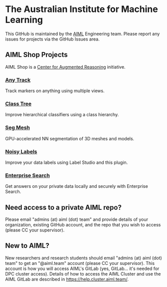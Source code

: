 The Australian Institute for Machine Learning
========================

This GitHub is maintained by the [AIML](https://www.adelaide.edu.au/aiml/) Engineering team. Please report any issues for projects via the GitHub Issues area.

## AIML Shop Projects

AIML Shop is a [Center for Augmented Reasoning](https://www.adelaide.edu.au/aiml/car) initiative.

### [Any Track](https://github.com/aiml-au/anytrack)

Track markers on anything using multiple views.

### [Class Tree](https://github.com/aiml-au/classtree)

Improve hierarchical classifiers using a class hierarchy.

### [Seg Mesh](https://github.com/aiml-au/segmesh)

GPU-accelerated NN segmentation of 3D meshes and models.

### [Noisy Labels](https://github.com/aiml-au/noisylabels)

Improve your data labels using Label Studio and this plugin.

### [Enterprise Search](https://github.com/aiml-au/enterprise-search)

Get answers on your private data locally and securely with Enterprise Search.

## Need access to a private AIML repo?

Please email "admins (at) aiml (dot) team" and provide details of your organization, existing GitHub account, and the repo that you wish to access (please CC your supervisor).

## New to AIML?

New researchers and research students should email "admins (at) aiml (dot) team" to get an "@aiml.team" account (please CC your supervisor). This account is how you will access AIML's GitLab (yes, GitLab... it's needed for DPC cluster access). Details of how to access the AIML Cluster and use the AIML GitLab are described in <https://help.cluster.aiml.team/>.
